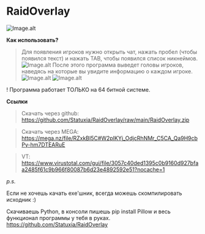 # RaidOverlay

![Image.alt](https://i.imgur.com/VODeyVJ.png)

**Как использовать?**
> Для появления игроков нужно открыть чат, нажать пробел (чтобы появился текст) и нажать TAB, чтобы появился список никнеймов.
![Image.alt](https://i.imgur.com/cJmZZ5G.png)
> После этого программа выведет головы игроков, наведясь на которые вы увидите информацию о каждом игроке.
![Image.alt](https://i.imgur.com/yAKqJYB.png)
![Image.alt](https://i.imgur.com/wB46i8w.png)

! Программа работает ТОЛЬКО на 64 битной системе.

**Ссылки**

> Скачать через github: https://github.com/Statuxia/RaidOverlay/raw/main/RaidOverlay.zip

> Скачать через MEGA: https://mega.nz/file/RZxkBI5C#W2pIKYj_OdjcRhNMr_C5CA_Qa9H9cbPy-hm7DTEARuE

> VT: https://www.virustotal.com/gui/file/3057c40ded1395c0b9160d927bfaa2485f61c9b966f80087b6d23e4892592e51?nocache=1

*p.s.*

Если не хочешь качать exe'шник, всегда можешь скомпилировать исходник :)

Скачиваешь Python, в консоли пишешь pip install Pillow и весь функционал программы у тебя в руках. https://github.com/Statuxia/RaidOverlay

